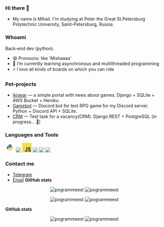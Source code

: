 

### Hi there 👋

- My name is Mihail. I'm studying at Peter the Great St.Petersburg Polytechnic University, Saint-Petersburg, Russia.

### Whoami

Back-end dev (python).

- 😄 Pronouns: like 'Mishaaaa'
- 🌱 I’m currently learning asynchronous and multithreaded programming
- ⚡ I love all kinds of boards on which you can ride 

### Pet-projects

- [ikigear](https://github.com/pogrammeest/ikigear) — a simple portal with news about games. Django + SQLite + AWS Bucket + Heroku
- [Gamebot](https://github.com/pogrammeest/Bot_for_Empire) — Discord bot for text RPG game for my Discord server. Python + Discord API + SQLite.
- [CRM](https://github.com/Gorynych1337/Bot_for_Empire) — Test task for a vacancy(CRM). Django REST + PostgreSQL (in progress... 🔭)


### Languages and Tools 

[<code><img height="30" src="https://raw.githubusercontent.com/github/explore/80688e429a7d4ef2fca1e82350fe8e3517d3494d/topics/python/python.png"></code>](https://www.python.org)
[<code><img height="30" src="https://user-images.githubusercontent.com/34314541/150585124-8460f18a-9252-4e72-b44e-47b66c95bd74.png"></code>](https://www.djangoproject.com)
[<code><img height="30" src="https://raw.githubusercontent.com/github/explore/80688e429a7d4ef2fca1e82350fe8e3517d3494d/topics/javascript/javascript.png"></code>](https://developer.mozilla.org/en-US/docs/Web/JavaScript)
[<code><img height="30" src="https://user-images.githubusercontent.com/34314541/150592066-edb00215-4cc3-4da7-8ee9-059160046907.png"></code>](https://www.postgresql.org)
[<code><img height="30" src="https://www.docker.com/sites/default/files/d8/2019-07/vertical-logo-monochromatic.png"></code>](https://www.docker.com)
[<code><img height="30" src="https://cdn-icons-png.flaticon.com/512/6132/6132221.png"></code>](https://docs.microsoft.com/en-us/dotnet/csharp/)

### Contact me

- [Telegram](https://t.me/pog_est)
- [Email](mailto:mishpzr@yandex.ru)
**GitHub stats**
<p align="center"><img height=190 src="https://github-readme-stats.vercel.app/api?username=pogrammeest&show_icons=true&bg_color=45,ADBFD0,79868F&title_color=000&text_color=000&border_color=000&icon_color=000&count_private=true&include_all_commits=true" alt="pogrammeest" /> <img height=190 src="https://github-readme-stats.vercel.app/api/top-langs/?username=pogrammeest&count_private=true&langs_count=10&bg_color=45,ADBFD0,79868F&title_color=000&text_color=000&border_color=000&icon_color=000&layout=compact&include_all_commits=true" alt="pogrammeest" /></p>

<!-- ![My GitHub Stats](https://github-readme-stats.vercel.app/api?username=pogrammeest&show_icons=true&hide=contribs,issues&bg_color=45,ADBFD0,79868F&title_color=000&text_color=000&border_color=000&icon_color=000) -->
<!-- ![GitHub Languge Stats](https://github-readme-stats.vercel.app/api/top-langs/?username=pogrammeest&exclude_repo=OUR-fistr-tears-in-Unity&bg_color=45,ADBFD0,79868F&title_color=000&text_color=000&border_color=000&icon_color=000) -->


<p align="center">
	<img height=190 src="https://github-readme-stats.vercel.app/api?username=pogrammeest&show_icons=true&hide=contribs,issues&bg_color=45,ADBFD0,79868F&title_color=000&text_color=000&border_color=000&icon_color=000&count_private=true&include_all_commits=true" alt="pogrammeest"/> 
	<img height=190 src="https://github-readme-stats.vercel.app/api/top-langs/?username=pogrammeest&count_private=true&langs_count=10&exclude_repo=OUR-fistr-tears-in-Unity&bg_color=45,ADBFD0,79868F&title_color=000&text_color=000&border_color=000&icon_color=000&layout=compact&include_all_commits=true" alt="pogrammeest"/>
</p>

**GitHub stats**
<p align="center"><img height=190 src="https://github-readme-stats.vercel.app/api?username=pogrammeest&show_icons=true&theme=radical&count_private=true&include_all_commits=true" alt="pogrammeest" /> <img height=190 src="https://github-readme-stats.vercel.app/api/top-langs/?username=pogrammeest&count_private=true&langs_count=10&theme=radical&layout=compact&include_all_commits=true" alt="pogrammeest" /></p>


<!--
**pogrammeest/pogrammeest** is a ✨ _special_ ✨ repository because its `README.md` (this file) appears on your GitHub profile.

Here are some ideas to get you started:

- 🔭 I’m currently working on ...
- 🌱 I’m currently learning ...
- 👯 I’m looking to collaborate on ...
- 🤔 I’m looking for help with ...
- 💬 Ask me about ...
- 📫 How to reach me: ...
- 😄 Pronouns: ...
- ⚡ Fun fact: ...
-->
